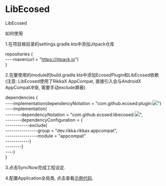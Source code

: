 # LibEcosed
LibEcosed

如何使用

1.在项目根目录的settings.gradle.kts中添加Jitpack仓库

repositories {  
----maven(url = "https://jitpack.io")  
}

2.在要使用的module的build.gradle.kts中添加EcosedPlugin和LibEcosed依赖(注意: LibEcosed使用了RikkaX AppCompat, 直接引入会与AndroidX AppCompat冲突, 需要手动exclude屏蔽)

dependencies {  
----implementation(dependencyNotation = "com.github.ecosed:plugin:[![](https://jitpack.io/v/ecosed/plugin.svg)](https://jitpack.io/#ecosed/plugin)")  
----implementation(  
--------dependencyNotation = "com.github.ecosed:libecosed:[![](https://jitpack.io/v/ecosed/libecosed.svg)](https://jitpack.io/#ecosed/libecosed)",  
--------dependencyConfiguration = {  
------------exclude(  
----------------group = "dev.rikka.rikkax.appcompat",  
----------------module = "appcompat"  
------------)  
--------}  
----)  
}

3.点击SyncNow完成工程设定.

4.配置Application全局类, 点击查看[示例代码](https://github.dev/ecosed/libecosed/blob/master/demo/src/main/kotlin/io/ecosed/libecosed_example/MyApplication.kt).